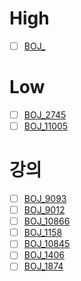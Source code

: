# High
- [ ] [BOJ_](https://www.acmicpc.net/problem/)


# Low
- [ ] [BOJ_2745](https://www.acmicpc.net/problem/2745)
- [ ] [BOJ_11005](https://www.acmicpc.net/problem/11005)

# 강의
- [ ] [BOJ_9093](https://www.acmicpc.net/problem/9093)
- [ ] [BOJ_9012](https://www.acmicpc.net/problem/9012)
- [ ] [BOJ_10866](https://www.acmicpc.net/problem/10866)
- [ ] [BOJ_1158](https://www.acmicpc.net/problem/1158)
- [ ] [BOJ_10845](https://www.acmicpc.net/problem/10845)
- [ ] [BOJ_1406](https://www.acmicpc.net/problem/1406)
- [ ] [BOJ_1874](https://www.acmicpc.net/problem/1874)

